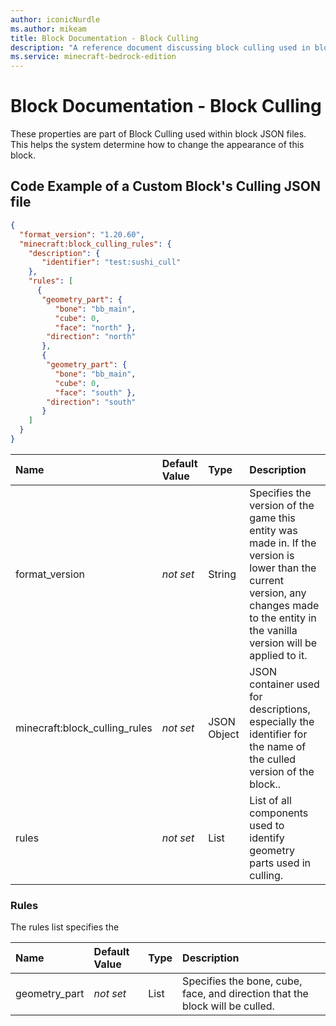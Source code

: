 ```yaml
---
author: iconicNurdle
ms.author: mikeam
title: Block Documentation - Block Culling
description: "A reference document discussing block culling used in block JSON files"
ms.service: minecraft-bedrock-edition
---
```


# Block Documentation - Block Culling

These properties are part of Block Culling used within block JSON files. This helps the system determine how to change the appearance of this block.

## Code Example of a Custom Block's Culling JSON file

```json
{
  "format_version": "1.20.60",
  "minecraft:block_culling_rules": {
    "description": {
       "identifier": "test:sushi_cull"
    },
    "rules": [
      {
       "geometry_part": { 
          "bone": "bb_main",
          "cube": 0, 
          "face": "north" },
        "direction": "north"
       },
       {
        "geometry_part": { 
          "bone": "bb_main", 
          "cube": 0, 
          "face": "south" },
        "direction": "south"
       }
    ]
  }
}
```

|Name |Default Value  |Type  |Description  |
|:----------|:----------|:----------|:----------|
|format_version|*not set* | String| Specifies the version of the game this entity was made in. If the version is lower than the current version, any changes made to the entity in the vanilla version will be applied to it.|
|minecraft:block_culling_rules|*not set*| JSON Object| JSON container used for descriptions, especially the identifier for the name of the culled version of the block..|
|rules|*not set*|List| List of all components used to identify geometry parts used in culling.|

### Rules

The rules list specifies the 

|Name |Default Value  |Type  |Description  |
|:----------|:----------|:----------|:----------|
|geometry_part|*not set* | List | Specifies the bone, cube, face, and direction that the block will be culled. |
